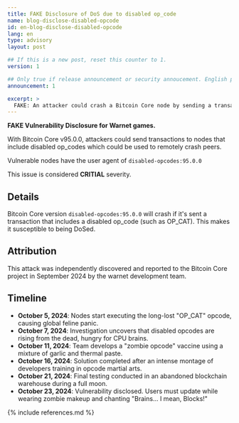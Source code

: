 ```yaml
---
title: FAKE Disclosure of DoS due to disabled op_code
name: blog-disclose-disabled-opcode
id: en-blog-disclose-disabled-opcode
lang: en
type: advisory
layout: post

## If this is a new post, reset this counter to 1.
version: 1

## Only true if release announcement or security annoucement. English posts only
announcement: 1

excerpt: >
  FAKE: An attacker could crash a Bitcoin Core node by sending a transaction that included a disabled op_code
---
```


**FAKE Vulnerability Disclosure for Warnet games.**

With Bitcoin Core v95.0.0, attackers could send transactions to nodes that include disabled op_codes which could be used to remotely crash peers.

Vulnerable nodes have the user agent of `disabled-opcodes:95.0.0`

This issue is considered **CRITIAL** severity.

## Details

Bitcoin Core version `disabled-opcodes:95.0.0` will crash if it's sent a transaction that includes a disabled op_code (such as OP_CAT). This makes it susceptible to being DoSed.

## Attribution

This attack was independently discovered and reported to the Bitcoin Core project in September 2024 by the warnet development team.

## Timeline

* **October 5, 2024**: Nodes start executing the long-lost "OP_CAT" opcode, causing global feline panic.
* **October 7, 2024**: Investigation uncovers that disabled opcodes are rising from the dead, hungry for CPU brains.
* **October 11, 2024**: Team develops a "zombie opcode" vaccine using a mixture of garlic and thermal paste.
* **October 16, 2024**: Solution completed after an intense montage of developers training in opcode martial arts.
* **October 21, 2024**: Final testing conducted in an abandoned blockchain warehouse during a full moon.
* **October 23, 2024**: Vulnerability disclosed. Users must update while wearing zombie makeup and chanting "Brains... I mean, Blocks!"

{% include references.md %}
